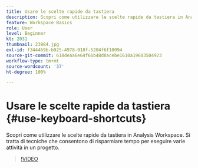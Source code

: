 ```yaml
---
title: Usare le scelte rapide da tastiera
description: Scopri come utilizzare le scelte rapide da tastiera in Analysis Workspace
feature: Workspace Basics
role: User
level: Beginner
kt: 2031
thumbnail: 23984.jpg
exl-id: f344469b-b925-4978-918f-5204f6f10094
source-git-commit: 618deaa6e64f66b48d8acebe1610a19603504923
workflow-type: tm+mt
source-wordcount: '37'
ht-degree: 100%

---
```


# Usare le scelte rapide da tastiera {#use-keyboard-shortcuts}

Scopri come utilizzare le scelte rapide da tastiera in Analysis Workspace. Si tratta di tecniche che consentono di risparmiare tempo per eseguire varie attività in un progetto.

>[!VIDEO](https://video.tv.adobe.com/v/329397/?quality=12&learn=on&captions=ita)
